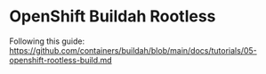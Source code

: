 # OpenShift Buildah Rootless

Following this guide: https://github.com/containers/buildah/blob/main/docs/tutorials/05-openshift-rootless-build.md
